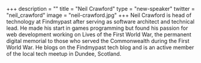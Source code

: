 +++
description = ""
title = "Neil Crawford"
type = "new-speaker"
twitter = "neil_crawford"
image = "neil-crawford.jpg"
+++
Neil Crawford is head of technology at Findmypast after serving as software architect and technical lead. He made his start in games programming but found his passion for web development working on Lives of the First World War, the permanent digital memorial to those who served the Commonwealth during the First World War. He blogs on the Findmypast tech blog and is an active member of the local tech meetup in Dundee, Scotland.